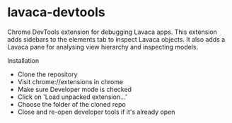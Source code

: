lavaca-devtools
===============

Chrome DevTools extension for debugging Lavaca apps. This extension adds sidebars to the elements tab to inspect Lavaca objects. It also adds a Lavaca pane for analysing view hierarchy and inspecting models. 

Installation

- Clone the repository
- Visit chrome://extensions in chrome
- Make sure Developer mode is checked
- Click on 'Load unpacked extension...'
- Choose the folder of the cloned repo
- Close and re-open developer tools if it's already open
